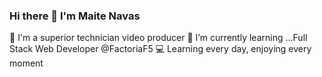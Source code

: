 ### Hi there 👋 I'm Maite Navas

🏫 I'm a superior technician video producer
🌱 I’m currently learning ...Full Stack Web Developer @FactoriaF5
💻 Learning every day, enjoying every moment

